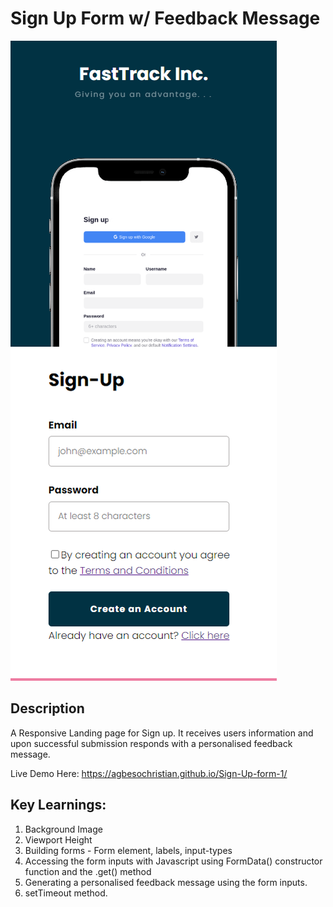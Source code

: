 # Sign Up Form w/ Feedback Message
<img src="./Design/mobile-view.png">


## Description
A Responsive Landing page for Sign up. It receives users information and upon successful submission responds with a personalised feedback message.

Live Demo Here: https://agbesochristian.github.io/Sign-Up-form-1/


## Key Learnings:
1. Background Image
2. Viewport Height
3. Building forms - Form element, labels, input-types
4. Accessing the form inputs with Javascript using FormData() constructor function and the .get() method 
5. Generating a personalised feedback message using the form inputs.
4. setTimeout method.
